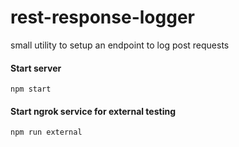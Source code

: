 # rest-response-logger
small utility to setup an endpoint to log post requests

#### Start server
```npm start```

#### Start ngrok service for external testing
```npm run external```
